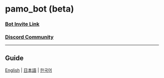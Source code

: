 # pamo_bot (beta)

### [Bot Invite Link](https://discordapp.com/oauth2/authorize?client_id=502450494380179461&permissions=522304&scope=bot)

### [Discord Community](https://discordapp.com/channels/681300669973790824/681482057787899905/681491948258721803)

---

## Guide
[English](docs/GUIDE.md) |
[日本語](docs/GUIDE_ja.md) |
[한국어](docs/GUIDE_ko.md)
